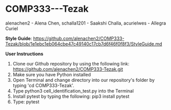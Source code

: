 # COMP333---Tezak

alenachen2 - Alena Chen,
schalla1201 - Saakshi Challa,
acurielwes - Allegra Curiel

**Style Guide**: https://github.com/alenachen2/COMP333-Tezak/blob/1e1ebc1eb064cbe47c49140c17cb7d6f46f0f8f3/StyleGuide.md

**User Instructions**
1. Clone our Github repository by using the following link: https://github.com/alenachen2/COMP333-Tezak.git 
2. Make sure you have Python installed 
3. Open Terminal and change directory into our repository's folder by typing 'cd COMP333-Tezak'. 
4. Type python3 cell_identification_test.py into the Terminal
5. Install pytest by typing the following: pip3 install pytest
6. Type: pytest
